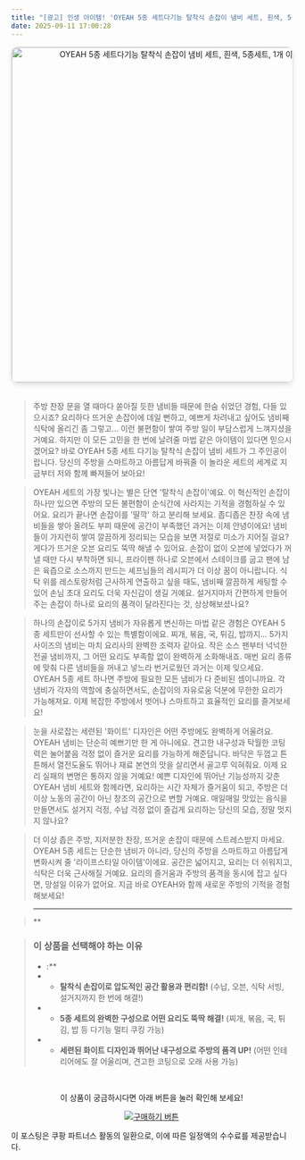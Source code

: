 ```yaml
---
title: "[광고] 인생 아이템! 'OYEAH 5종 세트다기능 탈착식 손잡이 냄비 세트, 흰색, 5종세트, 1개'을(를) 만나보세요."
date: 2025-09-11 17:00:28
---
```


<div align="center">
    <a href="https://link.coupang.com/re/AFFSDP?lptag=AF8916626&pageKey=8518307203&itemId=24661955095&vendorItemId=90829829101&traceid=V0-153-8b5e766f6388e1ce&clickBeacon=c5d1ab60-8f30-11f0-9309-1ac1a3c5d315%7E3&requestid=20250912020008833116906391&token=31850C%7CMIXED" target="_blank">
        <img src="https://ads-partners.coupang.com/image1/4PLBEAg1OqlcpIfC4DLwjVhpCVLtpaY1bYVr1FchWLi_9F5ZIZ6sPHXF_KxrKwYWB_n1t6WeDM3zj6a9aZjeOp9JoOK1eCOSgsx7g4UTl3QG1sohi85XjzWkObF_vRJbwU4AXpmQVABJXVNSJtXLsKROYjYN3Z65H772vrgM0mle_HoQDNatJeEqtovJ8IMcnoplV9p4zHDfb9qzgQwD8O7g9QTq5ZKtPtVjErnwMBpb1ytXVsbMnF4oiLUqhnGaw6PF9G-ML7dNaSQur-2lvBJsxsElHmBYiJC2wE4O8qtNRTtfbXJBNkU=" alt="OYEAH 5종 세트다기능 탈착식 손잡이 냄비 세트, 흰색, 5종세트, 1개 이미지" width="600" style="max-width: 100%; height: auto; border-radius: 12px; border: 1px solid #e0e0e0; box-shadow: 0 4px 8px rgba(0,0,0,0.1);">
    </a>
</div>
<br>

> 주방 찬장 문을 열 때마다 쏟아질 듯한 냄비들 때문에 한숨 쉬었던 경험, 다들 있으시죠? 요리하다 뜨거운 손잡이에 데일 뻔하고, 예쁘게 차려내고 싶어도 냄비째 식탁에 올리긴 좀 그렇고… 이런 불편함이 쌓여 주방 일이 부담스럽게 느껴지셨을 거예요. 하지만 이 모든 고민을 한 번에 날려줄 마법 같은 아이템이 있다면 믿으시겠어요? 바로 OYEAH 5종 세트 다기능 탈착식 손잡이 냄비 세트가 그 주인공이랍니다. 당신의 주방을 스마트하고 아름답게 바꿔줄 이 놀라운 세트의 세계로 지금부터 저와 함께 빠져들어 보아요!

> OYEAH 세트의 가장 빛나는 별은 단연 '탈착식 손잡이'예요. 이 혁신적인 손잡이 하나만 있으면 주방의 모든 불편함이 순식간에 사라지는 기적을 경험하실 수 있어요. 요리가 끝나면 손잡이를 '딸깍' 하고 분리해 보세요. 좁디좁은 찬장 속에 냄비들을 쌓아 올려도 부피 때문에 공간이 부족했던 과거는 이제 안녕이에요! 냄비들이 가지런히 쌓여 깔끔하게 정리되는 모습을 보면 저절로 미소가 지어질 걸요? 게다가 뜨거운 오븐 요리도 뚝딱 해낼 수 있어요. 손잡이 없이 오븐에 넣었다가 꺼낼 때만 다시 부착하면 되니, 프라이팬 하나로 오븐에서 스테이크를 굽고 팬에 남은 육즙으로 소스까지 만드는 셰프님들의 레시피가 더 이상 꿈이 아니랍니다. 식탁 위를 레스토랑처럼 근사하게 연출하고 싶을 때도, 냄비째 깔끔하게 세팅할 수 있어 손님 초대 요리도 더욱 자신감이 생길 거예요. 설거지마저 간편하게 만들어주는 손잡이 하나로 요리의 품격이 달라진다는 것, 상상해보셨나요?

> 하나의 손잡이로 5가지 냄비가 자유롭게 변신하는 마법 같은 경험은 OYEAH 5종 세트만이 선사할 수 있는 특별함이에요. 찌개, 볶음, 국, 튀김, 밥까지… 5가지 사이즈의 냄비는 마치 요리사의 완벽한 조력자 같아요. 작은 소스 팬부터 넉넉한 전골 냄비까지, 그 어떤 요리도 부족함 없이 완벽하게 소화해내죠. 매번 요리 종류에 맞춰 다른 냄비들을 꺼내고 넣느라 번거로웠던 과거는 이제 잊으세요. OYEAH 5종 세트 하나면 주방에 필요한 모든 냄비가 다 준비된 셈이니까요. 각 냄비가 각자의 역할에 충실하면서도, 손잡이의 자유로움 덕분에 무한한 요리가 가능해져요. 이제 복잡한 주방에서 벗어나 스마트하고 효율적인 요리를 즐겨보세요!

> 눈을 사로잡는 세련된 '화이트' 디자인은 어떤 주방에도 완벽하게 어울려요. OYEAH 냄비는 단순히 예쁘기만 한 게 아니에요. 견고한 내구성과 탁월한 코팅력은 눌어붙음 걱정 없이 즐거운 요리를 가능하게 해준답니다. 바닥은 두껍고 튼튼해서 열전도율도 뛰어나 재료 본연의 맛을 살리면서 골고루 익혀줘요. 이제 요리 실패의 변명은 통하지 않을 거예요! 예쁜 디자인에 뛰어난 기능성까지 갖춘 OYEAH 냄비 세트와 함께라면, 요리하는 시간 자체가 즐거움이 되고, 주방은 더 이상 노동의 공간이 아닌 창조의 공간으로 변할 거예요. 매일매일 맛있는 음식을 만들면서도 설거지 걱정, 수납 걱정 없이 즐겁게 요리하는 당신의 모습, 정말 멋지지 않나요?

> 더 이상 좁은 주방, 지저분한 찬장, 뜨거운 손잡이 때문에 스트레스받지 마세요. OYEAH 5종 세트는 단순한 냄비가 아니라, 당신의 주방을 스마트하고 아름답게 변화시켜 줄 '라이프스타일 아이템'이에요. 공간은 넓어지고, 요리는 더 쉬워지고, 식탁은 더욱 근사해질 거예요. 요리의 즐거움과 주방의 품격을 동시에 잡고 싶다면, 망설일 이유가 없어요. 지금 바로 OYEAH와 함께 새로운 주방의 기적을 경험해보세요!

> ***

> **


> ### 이 상품을 선택해야 하는 이유
> - :**
> - *   **탈착식 손잡이로 압도적인 공간 활용과 편리함!** (수납, 오븐, 식탁 서빙, 설거지까지 한 번에 해결!)
> - *   **5종 세트의 완벽한 구성으로 어떤 요리도 뚝딱 해결!** (찌개, 볶음, 국, 튀김, 밥 등 다기능 멀티 쿠킹 가능)
> - *   **세련된 화이트 디자인과 뛰어난 내구성으로 주방의 품격 UP!** (어떤 인테리어에도 잘 어울리며, 견고한 코팅으로 오래 사용 가능)


<br>

<div align="center">
  <p>이 상품이 궁금하시다면 아래 버튼을 눌러 확인해 보세요!</p>
  <a href="https://link.coupang.com/re/AFFSDP?lptag=AF8916626&pageKey=8518307203&itemId=24661955095&vendorItemId=90829829101&traceid=V0-153-8b5e766f6388e1ce&clickBeacon=c5d1ab60-8f30-11f0-9309-1ac1a3c5d315%7E3&requestid=20250912020008833116906391&token=31850C%7CMIXED" target="_blank">
    <img src="https://img.shields.io/badge/지금 바로 구매하기-FF5722?style=for-the-badge&logo=coupa&logoColor=white" alt="구매하기 버튼">
  </a>
</div>

이 포스팅은 쿠팡 파트너스 활동의 일환으로, 이에 따른 일정액의 수수료를 제공받습니다.
